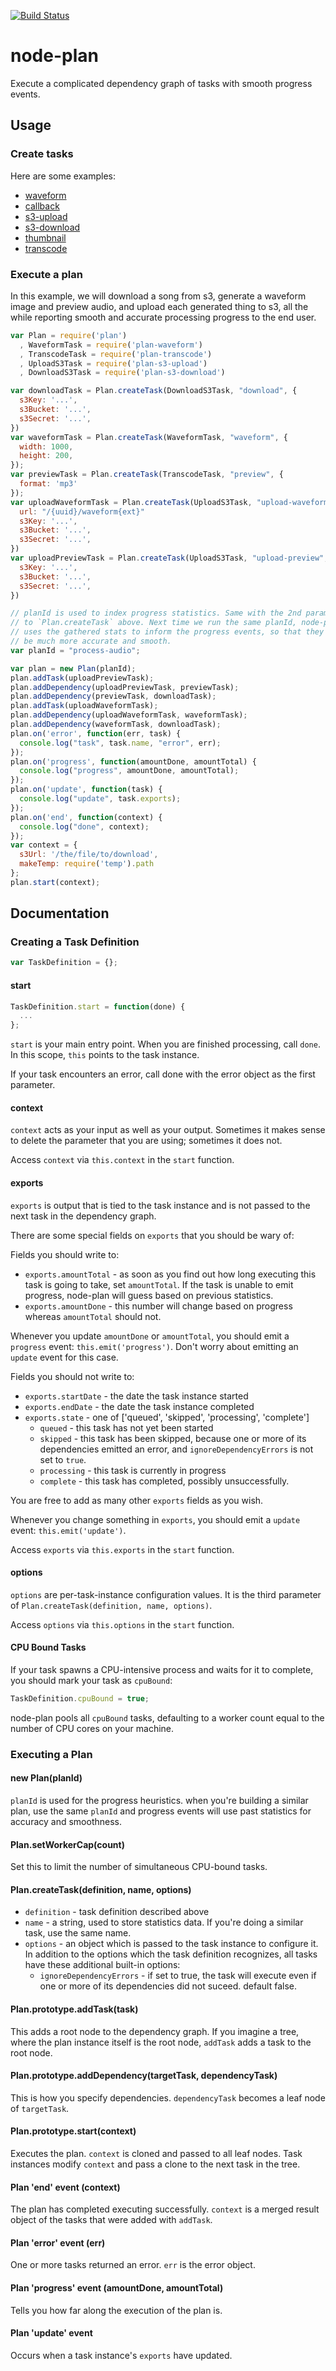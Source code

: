 [![Build Status](https://secure.travis-ci.org/superjoe30/node-plan.png?branch=master)](https://travis-ci.org/superjoe30/node-plan)

# node-plan

Execute a complicated dependency graph of tasks with smooth progress events.

## Usage

### Create tasks

Here are some examples:

 * [waveform](https://github.com/superjoe30/node-plan-waveform)
 * [callback](https://github.com/superjoe30/node-plan-callback)
 * [s3-upload](https://github.com/superjoe30/node-plan-s3-upload)
 * [s3-download](https://github.com/superjoe30/node-plan-s3-download)
 * [thumbnail](https://github.com/superjoe30/node-plan-thumbnail)
 * [transcode](https://github.com/superjoe30/node-plan-transcode)

### Execute a plan

In this example, we will download a song from s3, generate a waveform image
and preview audio, and upload each generated thing to s3, all the while
reporting smooth and accurate processing progress to the end user.

```js
var Plan = require('plan')
  , WaveformTask = require('plan-waveform')
  , TranscodeTask = require('plan-transcode')
  , UploadS3Task = require('plan-s3-upload')
  , DownloadS3Task = require('plan-s3-download')

var downloadTask = Plan.createTask(DownloadS3Task, "download", {
  s3Key: '...',
  s3Bucket: '...',
  s3Secret: '...',
})
var waveformTask = Plan.createTask(WaveformTask, "waveform", {
  width: 1000,
  height: 200,
});
var previewTask = Plan.createTask(TranscodeTask, "preview", {
  format: 'mp3'
});
var uploadWaveformTask = Plan.createTask(UploadS3Task, "upload-waveform", {
  url: "/{uuid}/waveform{ext}"
  s3Key: '...',
  s3Bucket: '...',
  s3Secret: '...',
})
var uploadPreviewTask = Plan.createTask(UploadS3Task, "upload-preview", {
  s3Key: '...',
  s3Bucket: '...',
  s3Secret: '...',
})

// planId is used to index progress statistics. Same with the 2nd parameter
// to `Plan.createTask` above. Next time we run the same planId, node-plan
// uses the gathered stats to inform the progress events, so that they will
// be much more accurate and smooth.
var planId = "process-audio";

var plan = new Plan(planId);
plan.addTask(uploadPreviewTask);
plan.addDependency(uploadPreviewTask, previewTask);
plan.addDependency(previewTask, downloadTask);
plan.addTask(uploadWaveformTask);
plan.addDependency(uploadWaveformTask, waveformTask);
plan.addDependency(waveformTask, downloadTask);
plan.on('error', function(err, task) {
  console.log("task", task.name, "error", err);
});
plan.on('progress', function(amountDone, amountTotal) {
  console.log("progress", amountDone, amountTotal);
});
plan.on('update', function(task) {
  console.log("update", task.exports);
});
plan.on('end', function(context) {
  console.log("done", context);
});
var context = {
  s3Url: '/the/file/to/download',
  makeTemp: require('temp').path
};
plan.start(context);
```

## Documentation

### Creating a Task Definition

```js
var TaskDefinition = {};
```

#### start

```js
TaskDefinition.start = function(done) {
  ...
};
```

`start` is your main entry point. When you are finished processing, call 
`done`. In this scope, `this` points to the task instance.

If your task encounters an error, call done with the error object as
the first parameter.

#### context

`context` acts as your input as well as your output. Sometimes it makes
sense to delete the parameter that you are using; sometimes it does not.

Access `context` via `this.context` in the `start` function.

#### exports

`exports` is output that is tied to the task instance and is not passed to
the next task in the dependency graph.

There are some special fields on `exports` that you should be wary of:

Fields you should write to:

 * `exports.amountTotal` - as soon as you find out how long executing this
   task is going to take, set `amountTotal`. If the task is unable to emit
   progress, node-plan will guess based on previous statistics.
 * `exports.amountDone` - this number will change based on progress whereas
   `amountTotal` should not.

Whenever you update `amountDone` or `amountTotal`, you should emit a
`progress` event: `this.emit('progress')`. Don't worry about emitting
an `update` event for this case.

Fields you should not write to:

 * `exports.startDate` - the date the task instance started
 * `exports.endDate` - the date the task instance completed
 * `exports.state` - one of ['queued', 'skipped', 'processing', 'complete']
   * `queued` - this task has not yet been started
   * `skipped` - this task has been skipped, because one or more of its
     dependencies emitted an error, and `ignoreDependencyErrors` is not 
     set to `true`.
   * `processing` - this task is currently in progress
   * `complete` - this task has completed, possibly unsuccessfully.

You are free to add as many other `exports` fields as you wish.

Whenever you change something in `exports`, you should emit a `update`
event: `this.emit('update')`.

Access `exports` via `this.exports` in the `start` function.

#### options

`options` are per-task-instance configuration values. It is the third
parameter of `Plan.createTask(definition, name, options)`.

Access `options` via `this.options` in the `start` function.

#### CPU Bound Tasks

If your task spawns a CPU-intensive process and waits for it to complete,
you should mark your task as `cpuBound`:

```js
TaskDefinition.cpuBound = true;
```

node-plan pools all `cpuBound` tasks, defaulting to a worker count equal
to the number of CPU cores on your machine.

### Executing a Plan

#### new Plan(planId)

`planId` is used for the progress heuristics. when you're building a
similar plan, use the same `planId` and progress events will use
past statistics for accuracy and smoothness.

#### Plan.setWorkerCap(count)

Set this to limit the number of simultaneous CPU-bound tasks.

#### Plan.createTask(definition, name, options)

 * `definition` - task definition described above
 * `name` - a string, used to store statistics data. If you're doing a similar
   task, use the same name.
 * `options` - an object which is passed to the task instance to configure it.
   In addition to the options which the task definition recognizes, all tasks
   have these additional built-in options:
   * `ignoreDependencyErrors` - if set to true, the task will execute even if
     one or more of its dependencies did not suceed. default false.

#### Plan.prototype.addTask(task)

This adds a root node to the dependency graph. If you imagine a tree, where
the plan instance itself is the root node, `addTask` adds a task to the root node.

#### Plan.prototype.addDependency(targetTask, dependencyTask)

This is how you specify dependencies. `dependencyTask` becomes a leaf node of
`targetTask`.

#### Plan.prototype.start(context)

Executes the plan. `context` is cloned and passed to all leaf nodes. Task
instances modify `context` and pass a clone to the next task in the tree.

#### Plan 'end' event (context)

The plan has completed executing successfully. `context` is a merged result
object of the tasks that were added with `addTask`.

#### Plan 'error' event (err)

One or more tasks returned an error. `err` is the error object.

#### Plan 'progress' event (amountDone, amountTotal)

Tells you how far along the execution of the plan is.

#### Plan 'update' event

Occurs when a task instance's `exports` have updated.
